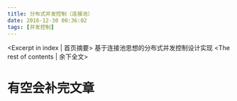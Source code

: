 ```yaml
---
title: 分布式并发控制（连接池）
date: 2016-12-30 00:36:02
tags: [并发控制]
---
```

<Excerpt in index | 首页摘要>
基于连接池思想的分布式并发控制设计实现<!-- more -->
<The rest of contents | 余下全文>
# 有空会补完文章
